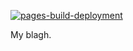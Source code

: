 [![pages-build-deployment](https://github.com/gparrello/blog/actions/workflows/pages/pages-build-deployment/badge.svg)](https://github.com/gparrello/blog/actions/workflows/pages/pages-build-deployment)

My blagh.
